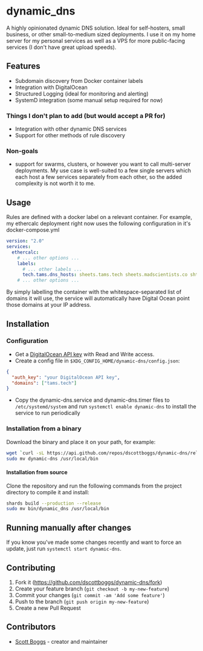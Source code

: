 # dynamic_dns

A highly opinionated dynamic DNS solution. Ideal for self-hosters, small business, or other small-to-medium sized deployments. I use it on my home server for my personal services as well as a VPS for more public-facing services (I don't have great upload speeds).

## Features

- Subdomain discovery from Docker container labels
- Integration with DigitalOcean
- Structured Logging (ideal for monitoring and alerting)
- SystemD integration (some manual setup required for now)

### Things I don't plan to add (but would accept a PR for)

- Integration with other dynamic DNS services
- Support for other methods of rule discovery

### Non-goals

- support for swarms, clusters, or however you want to call multi-server deployments. My use case is well-suited to a few single servers which each host a few services separately from each other, so the added complexity is not worth it to me.

## Usage

Rules are defined with a docker label on a relevant container. For example, my ethercalc deployment right now uses the following configuration in it's docker-compose.yml

```yaml
version: "2.0"
services:
  ethercalc:
    # ... other options ...
    labels:
      # ... other labels ...
      tech.tams.dns_hosts: sheets.tams.tech sheets.madscientists.co sht.tams.tech
    # ... other options ...
```

By simply labelling the container with the whitespace-separated list of domains it will use,
the service will automatically have Digital Ocean point those domains at your IP address.

## Installation

### Configuration

- Get a [DigitalOcean API key](https://cloud.digitalocean.com/account/api/tokens) with Read and Write access.
- Create a config file in `$XDG_CONFIG_HOME/dynamic-dns/config.json`:

```json
{
  "auth_key": "your DigitalOcean API key",
  "domains": ["tams.tech"]
}
```

- Copy the dynamic-dns.service and dynamic-dns.timer files to `/etc/systemd/system` and run
  `systemctl enable dynamic-dns` to install the service to run periodically

### Installation from a binary

Download the binary and place it on your path, for example:

```sh
wget `curl -sL https://api.github.com/repos/dscottboggs/dynamic-dns/releases/latest | jq -r '.assets[].browser_download_url' `
sudo mv dynamic-dns /usr/local/bin
```

#### Installation from source

Clone the repository and run the following commands from the project directory to compile it and install:

```sh
shards build --production --release
sudo mv bin/dynamic_dns /usr/local/bin
```

## Running manually after changes

If you know you've made some changes recently and want to force an update, just run `systemctl start dynamic-dns`.

## Contributing

1. Fork it (<https://github.com/dscottboggs/dynamic-dns/fork>)
2. Create your feature branch (`git checkout -b my-new-feature`)
3. Commit your changes (`git commit -am 'Add some feature'`)
4. Push to the branch (`git push origin my-new-feature`)
5. Create a new Pull Request

## Contributors

- [Scott Boggs](https://github.com/dscottboggs) - creator and maintainer
